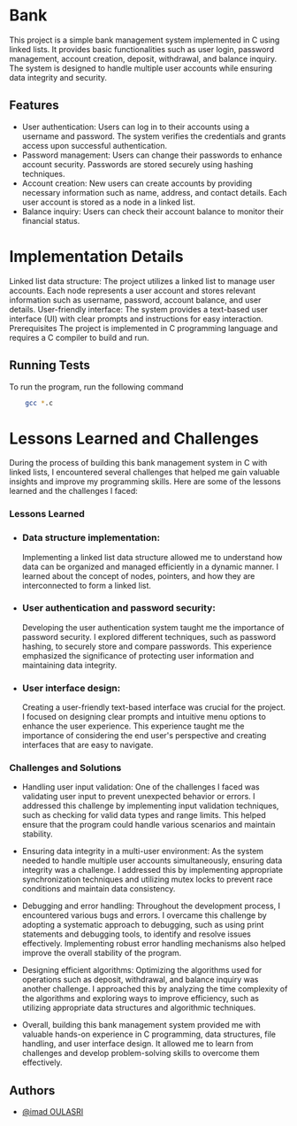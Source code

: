 
# Bank
This project is a simple bank management system implemented in C using linked lists. 
It provides basic functionalities such as user login, password management, account creation, deposit, withdrawal, and balance inquiry. The system is designed to handle multiple user accounts while ensuring data integrity and security.


## Features

- User authentication: Users can log in to their accounts using a username and password. The system verifies the credentials and grants access upon successful authentication.
- Password management: Users can change their passwords to enhance account security. Passwords are stored securely using hashing techniques.
- Account creation: New users can create accounts by providing necessary information such as name, address, and contact details. Each user account is stored as a node in a linked list.
- Balance inquiry: Users can check their account balance to monitor their financial status.


# Implementation Details
Linked list data structure: The project utilizes a linked list to manage user accounts. Each node represents a user account and stores relevant information such as username, password, account balance, and user details.
User-friendly interface: The system provides a text-based user interface (UI) with clear prompts and instructions for easy interaction.
Prerequisites
The project is implemented in C programming language and requires a C compiler to build and run.

## Running Tests

To run the program, run the following command

```bash
    gcc *.c
```

# Lessons Learned and Challenges
During the process of building this bank management system in C with linked lists, I encountered several challenges that helped me gain valuable insights and improve my programming skills. Here are some of the lessons learned and the challenges I faced:

### Lessons Learned

* ### Data structure implementation:
    Implementing a linked list data structure allowed me to understand how data can be organized and managed efficiently in a dynamic manner. I learned about the concept of nodes, pointers, and how they are interconnected to form a linked list.

* ### User authentication and password security:
     Developing the user authentication system taught me the importance of password security. I explored different techniques, such as password hashing, to securely store and compare passwords. This experience emphasized the significance of protecting user information and maintaining data integrity.

* ### User interface design:
     Creating a user-friendly text-based interface was crucial for the project. I focused on designing clear prompts and intuitive menu options to enhance the user experience. This experience taught me the importance of considering the end user's perspective and creating interfaces that are easy to navigate.

### Challenges and Solutions
* Handling user input validation: One of the challenges I faced was validating user input to prevent unexpected behavior or errors. I addressed this challenge by implementing input validation techniques, such as checking for valid data types and range limits. This helped ensure that the program could handle various scenarios and maintain stability. 

* Ensuring data integrity in a multi-user environment: As the system needed to handle multiple user accounts simultaneously, ensuring data integrity was a challenge. I addressed this by implementing appropriate synchronization techniques and utilizing mutex locks to prevent race conditions and maintain data consistency.

* Debugging and error handling: Throughout the development process, I encountered various bugs and errors. I overcame this challenge by adopting a systematic approach to debugging, such as using print statements and debugging tools, to identify and resolve issues effectively. Implementing robust error handling mechanisms also helped improve the overall stability of the program.

* Designing efficient algorithms: Optimizing the algorithms used for operations such as deposit, withdrawal, and balance inquiry was another challenge. I approached this by analyzing the time complexity of the algorithms and exploring ways to improve efficiency, such as utilizing appropriate data structures and algorithmic techniques.

* Overall, building this bank management system provided me with valuable hands-on experience in C programming, data structures, file handling, and user interface design. It allowed me to learn from challenges and develop problem-solving skills to overcome them effectively.


## Authors

- [@imad OULASRI](https://www.github.com/ioulasri/)
